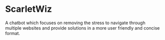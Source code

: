 # ScarletWiz

A chatbot which focuses on removing the stress to navigate through multiple websites and provide solutions in a more user friendly and concise format.

